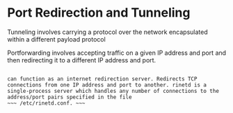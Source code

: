 # Port Redirection and Tunneling

Tunneling involves carrying a protocol over the network encapsulated within a different payload protocol

Portforwarding involves accepting traffic on a given IP address and port and then redirecting it to a different IP address and port. 
~~~ rnetd ~~~ 

can function as an internet redirection server. Redirects TCP connections from one IP address and port to another. rinetd is a single-process server which handles any number of connections to the address/port pairs specified in the file 
~~~ /etc/rinetd.conf. ~~~
